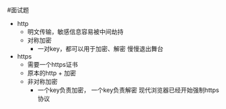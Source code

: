 #面试题 


- http
	- 明文传输，敏感信息容易被中间劫持
	- 对称加密
		- 一对key，都可以用于加密、解密
慢慢退出舞台
- https
	- 需要一个https证书
	- 原本的http + 加密
	- 非对称加密
		- 一个key负责加密， 一个key负责解密
现代浏览器已经开始强制https协议